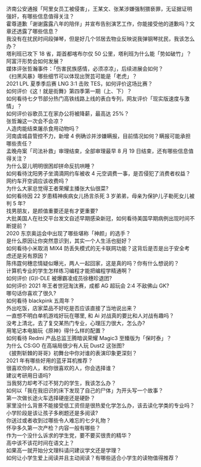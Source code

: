 济南公安通报「阿里女员工被侵害」，王某文、张某涉嫌强制猥亵罪，无证据证明强奸，有哪些信息值得关注？  
霍尊道歉「谢谢露露八年的陪伴」并宣布告别演艺工作，你能接受他的道歉吗？文章还透露了哪些信息？  
我没有在扰民时间段弹琴，但是好几个邻居去物业反映说我弹钢琴扰民，我该怎么办？  
塔利班已攻下 18 省，距首都喀布尔仅 50 公里，塔利班为什么能「势如破竹」？阿富汗形势会如何发展？  
媒体评张哲瀚事件：「伤害民族感情，必须凉凉」，后续进展会如何？  
《扫黑风暴》哪些细节可以体现出贺芸可能是「老虎」？  
2021 LPL 夏季季后赛 LNG 3:1 击败 TES，如何评价这场比赛？  
如何评价《这！就是街舞》第四季第一期（上、下）？  
如何看待七夕节部分热门高铁线路上线的表白专列，网友评价「现实版速度与激情」？  
如何评价谷歌员工在家办公将被降薪，最高达 25%？  
张哲瀚这一次会不会凉？  
人造肉能结束屠杀食用动物吗？  
河南虞城县管控不力，新增 4 例确诊并涉嫌瞒报，目前情况如何？瞒报可能承担哪些责任？  
孟晚舟案「司法补救」审理结束，全部审理最早 8 月 19 日结束，还有哪些信息值得关注？  
为什么婴儿明明很困却拼命反抗哄睡？  
如何看待沈阳男子坐滴滴网约车被收 4 元空调费一事，是否侵犯了消费者权益？网约车开空调应该收费吗？  
为什么大家总觉得王者荣耀主播张大仙很菜?  
如何看待因 22 岁患精神疾病女儿扬言杀死 3 岁弟弟，母亲为保护儿子勒死女儿被判 5 年?  
找男朋友，是颜值重要还是有才更重要?  
大批美国人在社交平台发文自述早期感染新冠，如何看待美国早期病例出现时间不断提前？  
2020 东京奥运会中出现了哪些堪称「神颜」的选手？  
是什么原因让你突然意识到，其实一个人生活也挺好？  
如何看待小米取消 MIX4 防丢失模式的无卡联网功能？这背后是否是出于安全考虑还是另有原因？  
陈伟霆何穗恋情疑似曝光，两人一起回家，这是真的吗？你有什么想说的？  
计算机专业的学生怎样练习编程才能把编程学精通啊？  
如何评价 (G)I-DLE 被爆霸凌成员徐穗珍退团?  
如何评价 2021 年王者世冠淘汰赛，成都 AG 超玩会 2:4 不敌佛山 GK?  
哪句话你喜欢了很久?  
如何看待 blackpink 五周年？  
外出吃饭，店家菜品不好吃是否应该直接了当地说出来？  
一直想不明白单机游戏好玩在哪里, 和 Ai 对战真的要比和人对战有趣吗？  
没考上清北，去了复交某热门专业，心理压力很大，怎么办?  
用笔记本电脑玩《原神》得什么样的配置？  
如何看待 Redmi 产品总监王腾暗讽荣耀 Magic3 至臻版为「保时泰」？  
为什么 CS:GO 在高端局很少有人玩 Dust2 这张图?  
《披荆斩棘的哥哥》初舞台中你对谁的表演印象更深刻？  
2021 年有哪些好用的蓝牙耳机推荐？  
很喜欢你的人，和你很喜欢的人，你会选择谁？  
建议考研用日语吗?  
当我努力却考不过不努力的学生，我该怎么办？  
如何以「我在我旧识的床下发现了自己的尸体」为开头写一个故事？  
第一次做长途火车选择硬座还是硬卧？  
家里没什么背景不能接受低工资但是很热爱化学怎么办，该去读化学类的专业吗？  
小学阶段是该让孩子多刷题还是多阅读?  
你送过或者收到过哪些令人难忘的七夕礼物？  
怀孕多久第一次产检？内容一般有哪些？  
作为一个没什么诉求的学生党，要不要买很贵的精华？  
高中该不该花时间在语文上？  
如果高一就开始分文理科请问建议学文还是学理？  
如何让小学生爱上阅读并且主动阅读？有哪些适合小学生的读物值得推荐？  
